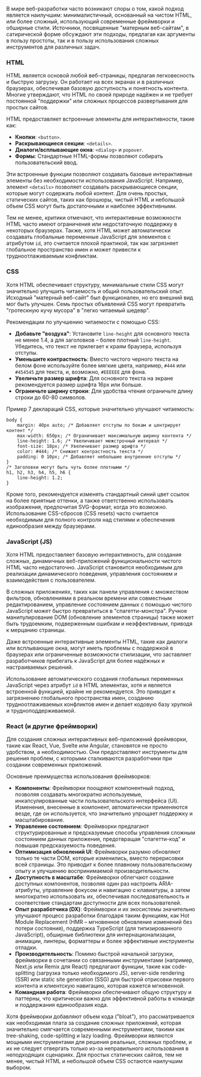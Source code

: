 В мире веб-разработки часто возникают споры о том, какой подход является наилучшим: минималистичный, основанный на чистом HTML, или более сложный, использующий современные фреймворки и обширные стили. Источники, посвященные "матерным веб-сайтам", в сатирической форме обсуждают эти подходы, предлагая как аргументы в пользу простоты, так и в пользу использования сложных инструментов для различных задач.

### HTML

HTML является основой любой веб-страницы, предлагая легковесность и быструю загрузку. Он работает на всех экранах и в различных браузерах, обеспечивая базовую доступность и понятность контента. Многие утверждают, что HTML по своей природе надёжен и не требует постоянной "поддержки" или сложных процессов развертывания для простых сайтов.

HTML предоставляет встроенные элементы для интерактивности, такие как:

- **Кнопки**: `<button>`.
- **Раскрывающиеся секции**: `<details>`.
- **Диалоги/всплывающие окна**: `<dialog>` и `popover`.
- **Формы**: Стандартные HTML-формы позволяют собирать пользовательский ввод.

Эти встроенные функции позволяют создавать базовые интерактивные элементы без необходимости использования JavaScript. Например, элемент `<details>` позволяет создавать раскрывающиеся секции, которые могут содержать любой контент. Для очень простых, статических сайтов, таких как брошюры, чистый HTML и небольшой объем CSS могут быть достаточными и наиболее эффективными.

Тем не менее, критики отмечают, что интерактивные возможности HTML часто имеют ограничения или недостаточную поддержку в некоторых браузерах. Также, хотя HTML может автоматически создавать глобальные переменные JavaScript для элементов с атрибутом `id`, это считается плохой практикой, так как загрязняет глобальное пространство имен и может привести к трудноотлаживаемым конфликтам.

### CSS

Хотя HTML обеспечивает структуру, минимальные стили CSS могут значительно улучшить читаемость и общий пользовательский опыт. Исходный "матерный веб-сайт" был функционален, но его внешний вид мог быть улучшен. Семь простых объявлений CSS могут превратить "гротескную кучу мусора" в "легко читаемый шедевр".

Рекомендации по улучшению читаемости с помощью CSS:

- **Добавьте "воздуха"**: Установите `line-height` для основного текста не менее 1.4, а для заголовков – более плотный `line-height`. Убедитесь, что текст не прилегает к краям браузера, используя отступы.
- **Уменьшите контрастность**: Вместо чистого черного текста на белом фоне используйте более мягкие цвета, например, `#444` или `#454545` для текста, и, возможно, `#EEEEEE` для фона.
- **Увеличьте размер шрифта**: Для основного текста на экране рекомендуется размер шрифта 16px или больше.
- **Ограничьте ширину строки**: Для удобства чтения ограничьте длину строки до 60-80 символов.

Пример 7 деклараций CSS, которые значительно улучшают читаемость:

```
body {
    margin: 40px auto; /* Добавляет отступы по бокам и центрирует контент */
    max-width: 650px; /* Ограничивает максимальную ширину контента */
    line-height: 1.6; /* Увеличивает межстрочный интервал */
    font-size: 18px; /* Увеличивает размер шрифта */
    color: #444; /* Снижает контрастность текста */
    padding: 0 10px; /* Добавляет небольшие внутренние отступы */
}
/* Заголовки могут быть чуть более плотными */
h1, h2, h3, h4, h5, h6 {
    line-height: 1.2;
}
```

Кроме того, рекомендуется изменять стандартный синий цвет ссылок на более приятные оттенки, а также ответственно использовать изображения, предпочитая SVG-формат, когда это возможно. Использование CSS-сбросов (CSS resets) часто считается необходимым для полного контроля над стилями и обеспечения единообразия между браузерами.

### JavaScript (JS)

Хотя HTML предоставляет базовую интерактивность, для создания сложных, динамичных веб-приложений функциональности чистого HTML часто недостаточно. JavaScript становится необходимым для реализации динамического поведения, управления состоянием и взаимодействия с пользователем.

В сложных приложениях, таких как панели управления с множеством фильтров, обновлениями в реальном времени или совместным редактированием, управление состоянием данных с помощью чистого JavaScript может быстро превратиться в "спагетти-монстра". Ручное манипулирование DOM (обновление элементов страницы) также может быть трудоемким, подверженным ошибкам и неэффективным, приводя к мерцанию страницы.

Даже встроенные интерактивные элементы HTML, такие как диалоги или всплывающие окна, могут иметь проблемы с поддержкой в браузерах или ограниченные возможности стилизации, что заставляет разработчиков прибегать к JavaScript для более надёжных и настраиваемых решений.

Использование автоматического создания глобальных переменных JavaScript через атрибут `id` в HTML элементах, хотя и является встроенной функцией, крайне не рекомендуется. Это приводит к загрязнению глобального пространства имен, созданию трудноотлаживаемых конфликтов имен и делает кодовую базу хрупкой и трудноподдерживаемой.

### React (и другие фреймворки)

Для создания сложных интерактивных веб-приложений фреймворки, такие как React, Vue, Svelte или Angular, становятся не просто удобством, а необходимостью. Они предоставляют инструменты для решения проблем, с которыми сталкиваются разработчики при создании современных приложений.

Основные преимущества использования фреймворков:

- **Компоненты**: Фреймворки поощряют компонентный подход, позволяя создавать многократно используемые, инкапсулированные части пользовательского интерфейса (UI). Изменения, внесенные в компонент, автоматически применяются везде, где он используется, что значительно упрощает поддержку и масштабирование.
- **Управление состоянием**: Фреймворки предлагают структурированные и предсказуемые способы управления сложным состоянием данных приложения, предотвращая "спагетти-код" и повышая предсказуемость поведения.
- **Оптимизация обновлений UI**: Фреймворки разумно обновляют только те части DOM, которые изменились, вместо перерисовки всей страницы. Это приводит к более плавному пользовательскому опыту и улучшению воспринимаемой производительности.
- **Доступность в масштабе**: Фреймворки облегчают создание доступных компонентов, позволяя один раз настроить ARIA-атрибуты, управление фокусом и навигацию с клавиатуры, а затем многократно использовать их, обеспечивая последовательность и соответствие стандартам доступности для всех пользователей.
- **Опыт разработчика (DX)**: Фреймворки и их экосистемы значительно улучшают процесс разработки благодаря таким функциям, как Hot Module Replacement (HMR – мгновенное обновление изменений без потери состояния), поддержка TypeScript (для типизированного JavaScript), обширные библиотеки для интернационализации, анимации, линтеры, форматтеры и более эффективные инструменты отладки.
- **Производительность**: Помимо быстрой начальной загрузки, фреймворки в сочетании со связанными инструментами (например, Next.js или Remix для React) предлагают функции, такие как code-splitting (загрузка только необходимого JS), server-side rendering (SSR) или static site generation (SSG) для быстрой отрисовки первого контента и клиентскую навигацию, которая кажется мгновенной.
- **Командная работа**: Фреймворки обеспечивают общую структуру и паттерны, что критически важно для эффективной работы в команде и поддержания единообразия кода.

Хотя фреймворки добавляют объем кода ("bloat"), это рассматривается как необходимая плата за создание сложных приложений, которая значительно смягчается современными инструментами, такими как tree-shaking, code-splitting и lazy loading. Фреймворки являются мощными инструментами для решения реальных, сложных проблем, и их не следует отвергать только из-за неправильного использования в неподходящих сценариях. Для простых статических сайтов, тем не менее, чистый HTML и небольшой объем CSS остаются наилучшим выбором.